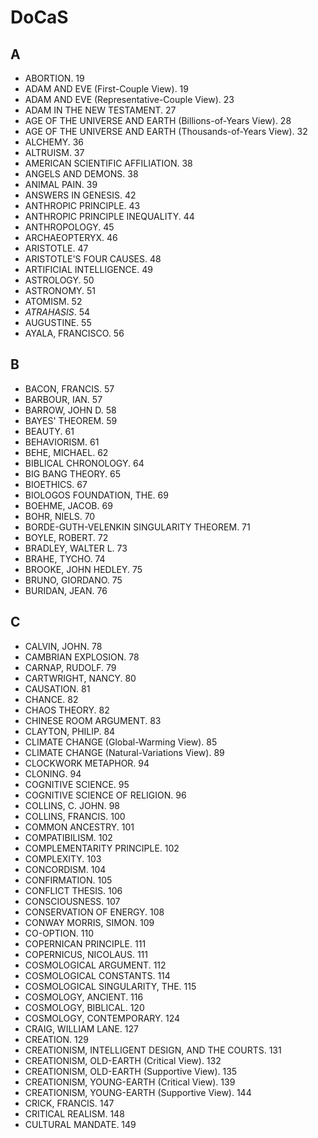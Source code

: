 # DoCaS

## A
* ABORTION. 19
* ADAM AND EVE (First-Couple View). 19
* ADAM AND EVE (Representative-Couple View). 23
* ADAM IN THE NEW TESTAMENT. 27
* AGE OF THE UNIVERSE AND EARTH (Billions-of-Years View). 28
* AGE OF THE UNIVERSE AND EARTH (Thousands-of-Years View). 32
* ALCHEMY. 36
* ALTRUISM. 37
* AMERICAN SCIENTIFIC AFFILIATION. 38
* ANGELS AND DEMONS. 38
* ANIMAL PAIN. 39
* ANSWERS IN GENESIS. 42
* ANTHROPIC PRINCIPLE. 43
* ANTHROPIC PRINCIPLE INEQUALITY. 44
* ANTHROPOLOGY. 45
* ARCHAEOPTERYX. 46
* ARISTOTLE. 47
* ARISTOTLE'S FOUR CAUSES. 48
* ARTIFICIAL INTELLIGENCE. 49
* ASTROLOGY. 50
* ASTRONOMY. 51
* ATOMISM. 52
* *ATRAHASIS*. 54
* AUGUSTINE. 55
* AYALA, FRANCISCO. 56

## B
* BACON, FRANCIS. 57
* BARBOUR, IAN. 57
* BARROW, JOHN D. 58
* BAYES' THEOREM. 59
* BEAUTY. 61
* BEHAVIORISM. 61
* BEHE, MICHAEL. 62
* BIBLICAL CHRONOLOGY. 64
* BIG BANG THEORY. 65
* BIOETHICS. 67
* BIOLOGOS FOUNDATION, THE. 69
* BOEHME, JACOB. 69
* BOHR, NIELS. 70
* BORDE-GUTH-VELENKIN SINGULARITY THEOREM. 71
* BOYLE, ROBERT. 72
* BRADLEY, WALTER L. 73
* BRAHE, TYCHO. 74
* BROOKE, JOHN HEDLEY. 75
* BRUNO, GIORDANO. 75
* BURIDAN, JEAN. 76

## C
* CALVIN, JOHN. 78
* CAMBRIAN EXPLOSION. 78
* CARNAP, RUDOLF. 79
* CARTWRIGHT, NANCY. 80
* CAUSATION. 81
* CHANCE. 82
* CHAOS THEORY. 82
* CHINESE ROOM ARGUMENT. 83
* CLAYTON, PHILIP. 84
* CLIMATE CHANGE (Global-Warming View). 85
* CLIMATE CHANGE (Natural-Variations View). 89
* CLOCKWORK METAPHOR. 94
* CLONING. 94
* COGNITIVE SCIENCE. 95
* COGNITIVE SCIENCE OF RELIGION. 96
* COLLINS, C. JOHN. 98
* COLLINS, FRANCIS. 100
* COMMON ANCESTRY. 101
* COMPATIBILISM. 102
* COMPLEMENTARITY PRINCIPLE. 102
* COMPLEXITY. 103
* CONCORDISM. 104
* CONFIRMATION. 105
* CONFLICT THESIS. 106
* CONSCIOUSNESS. 107
* CONSERVATION OF ENERGY. 108
* CONWAY MORRIS, SIMON. 109
* CO-OPTION. 110
* COPERNICAN PRINCIPLE. 111
* COPERNICUS, NICOLAUS. 111
* COSMOLOGICAL ARGUMENT. 112
* COSMOLOGICAL CONSTANTS. 114
* COSMOLOGICAL SINGULARITY, THE. 115
* COSMOLOGY, ANCIENT. 116
* COSMOLOGY, BIBLICAL. 120
* COSMOLOGY, CONTEMPORARY. 124
* CRAIG, WILLIAM LANE. 127
* CREATION. 129
* CREATIONISM, INTELLIGENT DESIGN, AND THE COURTS. 131
* CREATIONISM, OLD-EARTH (Critical View). 132
* CREATIONISM, OLD-EARTH (Supportive View). 135
* CREATIONISM, YOUNG-EARTH (Critical View). 139
* CREATIONISM, YOUNG-EARTH (Supportive View). 144
* CRICK, FRANCIS. 147
* CRITICAL REALISM. 148
* CULTURAL MANDATE. 149
